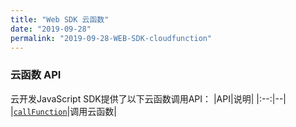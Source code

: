 ```yaml
---
title: "Web SDK 云函数"
date: "2019-09-28"
permalink: "2019-09-28-WEB-SDK-cloudfunction"
---
```


### 云函数 API
云开发JavaScript SDK提供了以下云函数调用API：
|API|说明|
|:--:|--|
|[`callFunction`](/2019-11-18-JS-SDK-scf-callfunction/)|调用云函数|